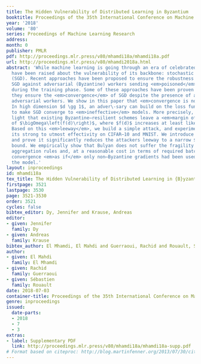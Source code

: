 ```yaml
---
title: The Hidden Vulnerability of Distributed Learning in Byzantium
booktitle: Proceedings of the 35th International Conference on Machine Learning
year: '2018'
volume: '80'
series: Proceedings of Machine Learning Research
address: 
month: 0
publisher: PMLR
pdf: http://proceedings.mlr.press/v80/mhamdi18a/mhamdi18a.pdf
url: http://proceedings.mlr.press/v80/mhamdi2018a.html
abstract: 'While machine learning is going through an era of celebrated success, concerns
  have been raised about the vulnerability of its backbone: stochastic gradient descent
  (SGD). Recent approaches have been proposed to ensure the robustness of distributed
  SGD against adversarial (Byzantine) workers sending <em>poisoned</em> gradients
  during the training phase. Some of these approaches have been proven <em>Byzantine–resilient</em>:
  they ensure the <em>convergence</em> of SGD despite the presence of a minority of
  adversarial workers. We show in this paper that <em>convergence is not enough</em>.
  In high dimension $d \gg 1$, an adver\-sary can build on the loss function’s non–convexity
  to make SGD converge to <em>ineffective</em> models. More precisely, we bring to
  light that existing Byzantine–resilient schemes leave a <em>margin of poisoning</em>
  of $\bigOmega\left(f(d)\right)$, where $f(d)$ increases at least like $\sqrt[p]{d }$.
  Based on this <em>leeway</em>, we build a simple attack, and experimentally show
  its strong to utmost effectivity on CIFAR–10 and MNIST. We introduce <em>Bulyan</em>,
  and prove it significantly reduces the attackers leeway to a narrow $\bigO\,( \sfrac{1}{\sqrt{d }})$
  bound. We empirically show that Bulyan does not suffer the fragility of existing
  aggregation rules and, at a reasonable cost in terms of required batch size, achieves
  convergence <em>as if</em> only non–Byzantine gradients had been used to update
  the model.'
layout: inproceedings
id: mhamdi18a
tex_title: The Hidden Vulnerability of Distributed Learning in {B}yzantium
firstpage: 3521
lastpage: 3530
page: 3521-3530
order: 3521
cycles: false
bibtex_editor: Dy, Jennifer and Krause, Andreas
editor:
- given: Jennifer
  family: Dy
- given: Andreas
  family: Krause
bibtex_author: El Mhamdi, El Mahdi and Guerraoui, Rachid and Rouault, S{\'e}bastien
author:
- given: El Mahdi
  family: El Mhamdi
- given: Rachid
  family: Guerraoui
- given: Sébastien
  family: Rouault
date: 2018-07-03
container-title: Proceedings of the 35th International Conference on Machine Learning
genre: inproceedings
issued:
  date-parts:
  - 2018
  - 7
  - 3
extras:
- label: Supplementary PDF
  link: http://proceedings.mlr.press/v80/mhamdi18a/mhamdi18a-supp.pdf
# Format based on citeproc: http://blog.martinfenner.org/2013/07/30/citeproc-yaml-for-bibliographies/
---
```


